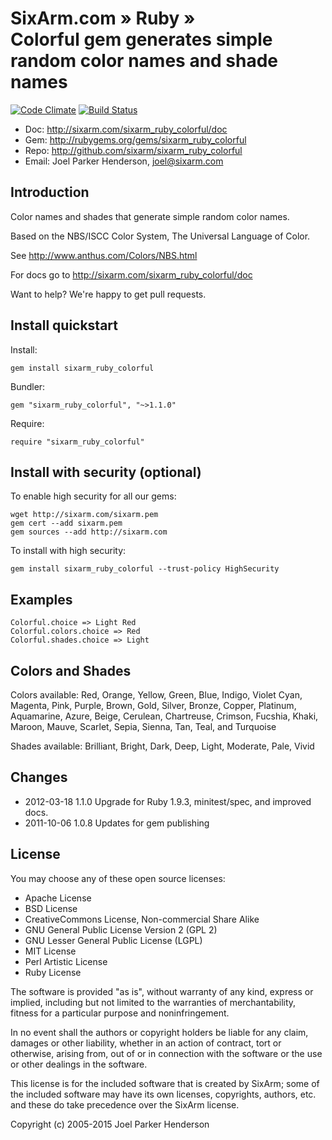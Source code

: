 # SixArm.com » Ruby » <br> Colorful gem generates simple random color names and shade names

[![Code Climate](https://codeclimate.com/github/SixArm/sixarm_ruby_colorful.png)](https://codeclimate.com/github/SixArm/sixarm_ruby_colorful)
[![Build Status](https://travis-ci.org/SixArm/sixarm_ruby_colorful.png)](https://travis-ci.org/SixArm/sixarm_ruby_colorful)

* Doc: <http://sixarm.com/sixarm_ruby_colorful/doc>
* Gem: <http://rubygems.org/gems/sixarm_ruby_colorful>
* Repo: <http://github.com/sixarm/sixarm_ruby_colorful>
* Email: Joel Parker Henderson, <joel@sixarm.com>


## Introduction

Color names and shades that generate simple random color names.

Based on the NBS/ISCC Color System, The Universal Language of Color.

See http://www.anthus.com/Colors/NBS.html

For docs go to <http://sixarm.com/sixarm_ruby_colorful/doc>

Want to help? We're happy to get pull requests.


## Install quickstart

Install:

    gem install sixarm_ruby_colorful

Bundler:

    gem "sixarm_ruby_colorful", "~>1.1.0"

Require:

    require "sixarm_ruby_colorful"


## Install with security (optional)

To enable high security for all our gems:

    wget http://sixarm.com/sixarm.pem
    gem cert --add sixarm.pem
    gem sources --add http://sixarm.com

To install with high security:

    gem install sixarm_ruby_colorful --trust-policy HighSecurity


## Examples

    Colorful.choice => Light Red
    Colorful.colors.choice => Red
    Colorful.shades.choice => Light


## Colors and Shades

Colors available:
  Red, Orange, Yellow, Green, Blue, Indigo, Violet
  Cyan, Magenta, Pink, Purple, Brown,
  Gold, Silver, Bronze, Copper, Platinum,
  Aquamarine, Azure, Beige, Cerulean,
  Chartreuse, Crimson, Fucshia, Khaki,
  Maroon, Mauve, Scarlet, Sepia,
  Sienna, Tan, Teal,  and Turquoise

Shades available:
  Brilliant, Bright, Dark, Deep, Light,
  Moderate, Pale, Vivid


## Changes

* 2012-03-18 1.1.0 Upgrade for Ruby 1.9.3, minitest/spec, and improved docs.
* 2011-10-06 1.0.8 Updates for gem publishing


## License

You may choose any of these open source licenses:

  * Apache License
  * BSD License
  * CreativeCommons License, Non-commercial Share Alike
  * GNU General Public License Version 2 (GPL 2)
  * GNU Lesser General Public License (LGPL)
  * MIT License
  * Perl Artistic License
  * Ruby License

The software is provided "as is", without warranty of any kind,
express or implied, including but not limited to the warranties of
merchantability, fitness for a particular purpose and noninfringement.

In no event shall the authors or copyright holders be liable for any
claim, damages or other liability, whether in an action of contract,
tort or otherwise, arising from, out of or in connection with the
software or the use or other dealings in the software.

This license is for the included software that is created by SixArm;
some of the included software may have its own licenses, copyrights,
authors, etc. and these do take precedence over the SixArm license.

Copyright (c) 2005-2015 Joel Parker Henderson
